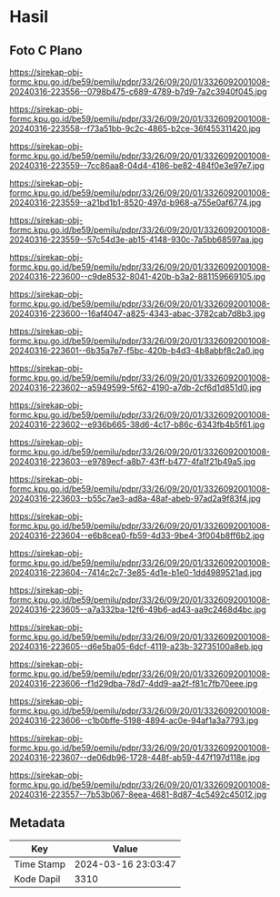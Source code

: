 # Hasil

## Foto C Plano

https://sirekap-obj-formc.kpu.go.id/be59/pemilu/pdpr/33/26/09/20/01/3326092001008-20240316-223556--0798b475-c689-4789-b7d9-7a2c3940f045.jpg

https://sirekap-obj-formc.kpu.go.id/be59/pemilu/pdpr/33/26/09/20/01/3326092001008-20240316-223558--f73a51bb-9c2c-4865-b2ce-36f455311420.jpg

https://sirekap-obj-formc.kpu.go.id/be59/pemilu/pdpr/33/26/09/20/01/3326092001008-20240316-223559--7cc86aa8-04d4-4186-be82-484f0e3e97e7.jpg

https://sirekap-obj-formc.kpu.go.id/be59/pemilu/pdpr/33/26/09/20/01/3326092001008-20240316-223559--a21bd1b1-8520-497d-b968-a755e0af6774.jpg

https://sirekap-obj-formc.kpu.go.id/be59/pemilu/pdpr/33/26/09/20/01/3326092001008-20240316-223559--57c54d3e-ab15-4148-930c-7a5bb68597aa.jpg

https://sirekap-obj-formc.kpu.go.id/be59/pemilu/pdpr/33/26/09/20/01/3326092001008-20240316-223600--c9de8532-8041-420b-b3a2-881159669105.jpg

https://sirekap-obj-formc.kpu.go.id/be59/pemilu/pdpr/33/26/09/20/01/3326092001008-20240316-223600--16af4047-a825-4343-abac-3782cab7d8b3.jpg

https://sirekap-obj-formc.kpu.go.id/be59/pemilu/pdpr/33/26/09/20/01/3326092001008-20240316-223601--6b35a7e7-f5bc-420b-b4d3-4b8abbf8c2a0.jpg

https://sirekap-obj-formc.kpu.go.id/be59/pemilu/pdpr/33/26/09/20/01/3326092001008-20240316-223602--a5949599-5f62-4190-a7db-2cf6d1d851d0.jpg

https://sirekap-obj-formc.kpu.go.id/be59/pemilu/pdpr/33/26/09/20/01/3326092001008-20240316-223602--e936b665-38d6-4c17-b86c-6343fb4b5f61.jpg

https://sirekap-obj-formc.kpu.go.id/be59/pemilu/pdpr/33/26/09/20/01/3326092001008-20240316-223603--e9789ecf-a8b7-43ff-b477-4fa1f21b49a5.jpg

https://sirekap-obj-formc.kpu.go.id/be59/pemilu/pdpr/33/26/09/20/01/3326092001008-20240316-223603--b55c7ae3-ad8a-48af-abeb-97ad2a9f83f4.jpg

https://sirekap-obj-formc.kpu.go.id/be59/pemilu/pdpr/33/26/09/20/01/3326092001008-20240316-223604--e6b8cea0-fb59-4d33-9be4-3f004b8ff6b2.jpg

https://sirekap-obj-formc.kpu.go.id/be59/pemilu/pdpr/33/26/09/20/01/3326092001008-20240316-223604--7414c2c7-3e85-4d1e-b1e0-1dd4989521ad.jpg

https://sirekap-obj-formc.kpu.go.id/be59/pemilu/pdpr/33/26/09/20/01/3326092001008-20240316-223605--a7a332ba-12f6-49b6-ad43-aa9c2468d4bc.jpg

https://sirekap-obj-formc.kpu.go.id/be59/pemilu/pdpr/33/26/09/20/01/3326092001008-20240316-223605--d6e5ba05-6dcf-4119-a23b-32735100a8eb.jpg

https://sirekap-obj-formc.kpu.go.id/be59/pemilu/pdpr/33/26/09/20/01/3326092001008-20240316-223606--f1d29dba-78d7-4dd9-aa2f-f81c7fb70eee.jpg

https://sirekap-obj-formc.kpu.go.id/be59/pemilu/pdpr/33/26/09/20/01/3326092001008-20240316-223606--c1b0bffe-5198-4894-ac0e-94af1a3a7793.jpg

https://sirekap-obj-formc.kpu.go.id/be59/pemilu/pdpr/33/26/09/20/01/3326092001008-20240316-223607--de06db96-1728-448f-ab59-447f197d118e.jpg

https://sirekap-obj-formc.kpu.go.id/be59/pemilu/pdpr/33/26/09/20/01/3326092001008-20240316-223557--7b53b067-8eea-4681-8d87-4c5492c45012.jpg


## Metadata

| Key        | Value               |
| ---------- | ------------------- |
| Time Stamp | 2024-03-16 23:03:47 |
| Kode Dapil | 3310                |



